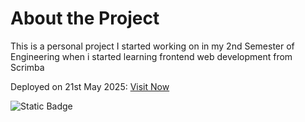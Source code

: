 # About the Project

This is a personal project I started working on in my 2nd Semester of Engineering when i started learning frontend web development from Scrimba

Deployed on 21st May 2025: <a href = "http://sam25.is-a.dev">Visit Now</a>

![Static Badge](https://img.shields.io/badge/github-myportfolio-blue?style=flat&link=https%3A%2F%2Fgithub.com%2FSam-2503%2Fmy-portfolio)
